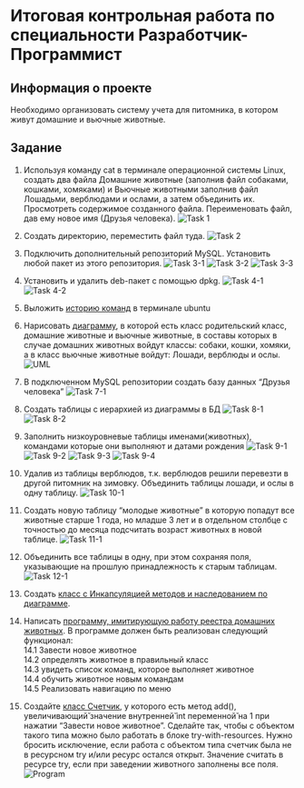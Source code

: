 # Итоговая контрольная работа по специальности Разработчик-Программист

## Информация о проекте
Необходимо организовать систему учета для питомника, в котором живут
домашние и вьючные животные.

## Задание
1. Используя команду cat в терминале операционной системы Linux, создать два файла Домашние животные (заполнив файл собаками, кошками, хомяками) и Вьючные животными заполнив файл Лошадьми, верблюдами и ослами, а затем объединить их. Просмотреть содержимое созданного файла.
Переименовать файл, дав ему новое имя (Друзья человека).
![Task 1](images/1-1.png)

2. Создать директорию, переместить файл туда.
![Task 2](images/2-1.png)

3. Подключить дополнительный репозиторий MySQL. Установить любой пакет из этого репозитория.
![Task 3-1](images/3-1.png)
![Task 3-2](images/3-2.png)
![Task 3-3](images/3-3.png)

4. Установить и удалить deb-пакет с помощью dpkg.
![Task 4-1](images/4-1.png)
![Task 4-2](images/4-2.png)

5. Выложить [историю команд](images/5-1.png) в терминале ubuntu
6. Нарисовать [диаграмму](images/Class-diagram.drawio.png), в которой есть класс родительский класс, домашние животные и вьючные животные, в составы которых в случае домашних животных войдут классы: собаки, кошки, хомяки, а в класс вьючные животные войдут: Лошади, верблюды и ослы.
![UML](images/6-1.png)

7. В подключенном MySQL репозитории создать базу данных “Друзья человека”
![Task 7-1](images/7-1.png)

8. Создать таблицы с иерархией из диаграммы в БД
![Task 8-1](images/8-1.png)
![Task 8-2](images/8-2.png)

9. Заполнить низкоуровневые таблицы именами(животных), командами которые они выполняют и датами рождения
![Task 9-1](images/9-1.png)
![Task 9-2](images/9-2.png)
![Task 9-3](images/9-3.png)
![Task 9-4](images/9-4.png)

10. Удалив из таблицы верблюдов, т.к. верблюдов решили перевезти в другой питомник на зимовку. Объединить таблицы лошади, и ослы в одну таблицу.
![Task 10-1](images/10-1.png)

11. Создать новую таблицу “молодые животные” в которую попадут все животные старше 1 года, но младше 3 лет и в отдельном столбце с точностью до месяца подсчитать возраст животных в новой таблице.
![Task 11-1](images/11-1.png)

12. Объединить все таблицы в одну, при этом сохраняя поля, указывающие на прошлую принадлежность к старым таблицам.
![Task 12-1](images/12-1.png)

13. Создать [класс с Инкапсуляцией методов и наследованием по диаграмме](https://github.com/ArChenKo/AnimalKennel/tree/main/Program/Model).

14. Написать [программу, имитирующую работу реестра домашних животных](https://github.com/ArChenKo/AnimalKennel/tree/main/Program).
В программе должен быть реализован следующий функционал:    
	14.1 Завести новое животное    
	14.2 определять животное в правильный класс    
	14.3 увидеть список команд, которое выполняет животное    
	14.4 обучить животное новым командам    
	14.5 Реализовать навигацию по меню

15. Создайте [класс Счетчик](https://github.com/ArChenKo/AnimalKennel/blob/main/Program/Controller/Counter.java), у которого есть метод add(), увеличивающий̆
значение внутренней̆ int переменной̆ на 1 при нажатии “Завести новое животное”. Сделайте так, чтобы с объектом такого типа можно было работать в блоке try-with-resources. Нужно бросить исключение, если работа с объектом типа счетчик была не в ресурсном try и/или ресурс остался открыт. Значение считать в ресурсе try, если при заведении животного заполнены все поля.
![Program](images/15-1.png)
